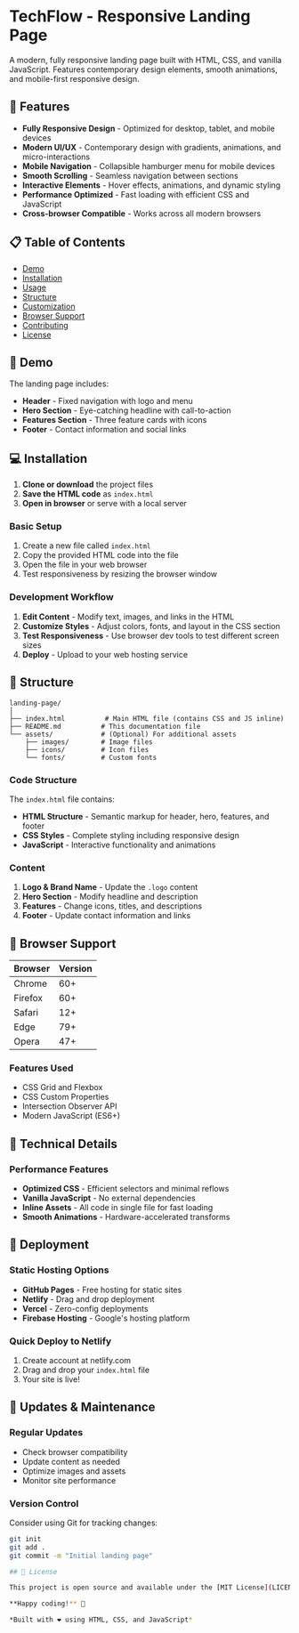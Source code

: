 # TechFlow - Responsive Landing Page

A modern, fully responsive landing page built with HTML, CSS, and vanilla JavaScript. Features contemporary design elements, smooth animations, and mobile-first responsive design.

## 🚀 Features

- **Fully Responsive Design** - Optimized for desktop, tablet, and mobile devices
- **Modern UI/UX** - Contemporary design with gradients, animations, and micro-interactions
- **Mobile Navigation** - Collapsible hamburger menu for mobile devices
- **Smooth Scrolling** - Seamless navigation between sections
- **Interactive Elements** - Hover effects, animations, and dynamic styling
- **Performance Optimized** - Fast loading with efficient CSS and JavaScript
- **Cross-browser Compatible** - Works across all modern browsers

## 📋 Table of Contents

- [Demo](#demo)
- [Installation](#installation)
- [Usage](#usage)
- [Structure](#structure)
- [Customization](#customization)
- [Browser Support](#browser-support)
- [Contributing](#contributing)
- [License](#license)

## 🎯 Demo

The landing page includes:
- **Header** - Fixed navigation with logo and menu
- **Hero Section** - Eye-catching headline with call-to-action
- **Features Section** - Three feature cards with icons
- **Footer** - Contact information and social links

## 💻 Installation

1. **Clone or download** the project files
2. **Save the HTML code** as `index.html`
3. **Open in browser** or serve with a local server

### Basic Setup
1. Create a new file called `index.html`
2. Copy the provided HTML code into the file
3. Open the file in your web browser
4. Test responsiveness by resizing the browser window

### Development Workflow
1. **Edit Content** - Modify text, images, and links in the HTML
2. **Customize Styles** - Adjust colors, fonts, and layout in the CSS section
3. **Test Responsiveness** - Use browser dev tools to test different screen sizes
4. **Deploy** - Upload to your web hosting service

## 📁 Structure

```
landing-page/
│
├── index.html          # Main HTML file (contains CSS and JS inline)
├── README.md          # This documentation file
└── assets/            # (Optional) For additional assets
    ├── images/        # Image files
    ├── icons/         # Icon files
    └── fonts/         # Custom fonts
```

### Code Structure
The `index.html` file contains:
- **HTML Structure** - Semantic markup for header, hero, features, and footer
- **CSS Styles** - Complete styling including responsive design
- **JavaScript** - Interactive functionality and animations

### Content
1. **Logo & Brand Name** - Update the `.logo` content
2. **Hero Section** - Modify headline and description
3. **Features** - Change icons, titles, and descriptions
4. **Footer** - Update contact information and links

## 📱 Browser Support

| Browser | Version |
|---------|---------|
| Chrome | 60+ |
| Firefox | 60+ |
| Safari | 12+ |
| Edge | 79+ |
| Opera | 47+ |

### Features Used
- CSS Grid and Flexbox
- CSS Custom Properties
- Intersection Observer API
- Modern JavaScript (ES6+)

## 🔧 Technical Details

### Performance Features
- **Optimized CSS** - Efficient selectors and minimal reflows
- **Vanilla JavaScript** - No external dependencies
- **Inline Assets** - All code in single file for fast loading
- **Smooth Animations** - Hardware-accelerated transforms

## 🚀 Deployment

### Static Hosting Options
- **GitHub Pages** - Free hosting for static sites
- **Netlify** - Drag and drop deployment
- **Vercel** - Zero-config deployments
- **Firebase Hosting** - Google's hosting platform

### Quick Deploy to Netlify
1. Create account at netlify.com
2. Drag and drop your `index.html` file
3. Your site is live!

## 🔄 Updates & Maintenance

### Regular Updates
- Check browser compatibility
- Update content as needed
- Optimize images and assets
- Monitor site performance

### Version Control
Consider using Git for tracking changes:
```bash
git init
git add .
git commit -m "Initial landing page"

## 📄 License

This project is open source and available under the [MIT License](LICENSE).

**Happy coding!** 🎉

*Built with ❤️ using HTML, CSS, and JavaScript*